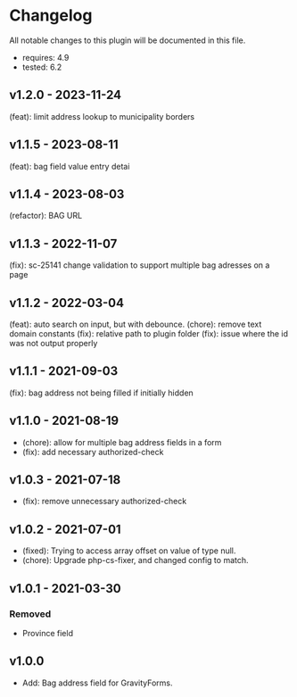 # Changelog

All notable changes to this plugin will be documented in this file.

-   requires: 4.9
-   tested: 6.2

## v1.2.0 - 2023-11-24

(feat): limit address lookup to municipality borders

## v1.1.5 - 2023-08-11

(feat): bag field value entry detai

## v1.1.4 - 2023-08-03

(refactor): BAG URL

## v1.1.3 - 2022-11-07

(fix): sc-25141 change validation to support multiple bag adresses on a page

## v1.1.2 - 2022-03-04

(feat): auto search on input, but with debounce.
(chore): remove text domain constants
(fix): relative path to plugin folder
(fix): issue where the id was not output properly

## v1.1.1 - 2021-09-03

(fix): bag address not being filled if initially hidden

## v1.1.0 - 2021-08-19

-   (chore): allow for multiple bag address fields in a form
-   (fix): add necessary authorized-check

## v1.0.3 - 2021-07-18

-   (fix): remove unnecessary authorized-check

## v1.0.2 - 2021-07-01

-   (fixed): Trying to access array offset on value of type null.
-   (chore): Upgrade php-cs-fixer, and changed config to match.

## v1.0.1 - 2021-03-30

### Removed

-   Province field

## v1.0.0

-   Add: Bag address field for GravityForms.
